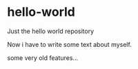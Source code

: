 # hello-world
Just the hello world repository

Now i have to write some text about myself.


some very old features...
